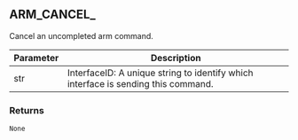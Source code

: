 ## ARM_CANCEL_

Cancel an uncompleted arm command.


| Parameter | Description |
| --- | --- |
| str | InterfaceID: A unique string to identify which interface is sending this command. |


### Returns

`None`


